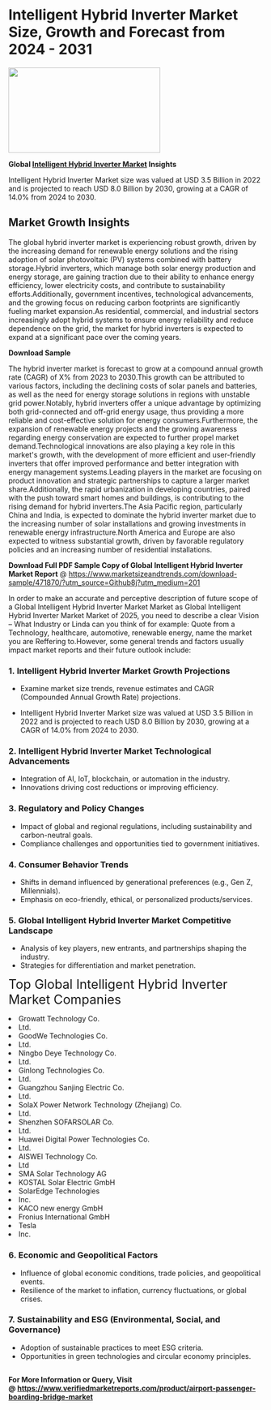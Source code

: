 <H1>Intelligent Hybrid Inverter Market Size, Growth and Forecast from 2024 - 2031</H1><img class="aligncenter size-medium wp-image-584254" src="https://thirdeyenews.in/wp-content/uploads/2024/09/Global-Market-Research-300x168.jpeg" alt="" width="300" height="168" /><p><strong>Global&nbsp;<a href="https://www.marketsizeandtrends.com/download-sample/471870/?utm_source=Github8j?utm_medium=201">Intelligent Hybrid Inverter Market</a> Insights</strong></p><p>Intelligent Hybrid Inverter Market size was valued at USD 3.5 Billion in 2022 and is projected to reach USD 8.0 Billion by 2030, growing at a CAGR of 14.0% from 2024 to 2030.</p><p><h2>Market Growth Insights</h2> <p>The global hybrid inverter market is experiencing robust growth, driven by the increasing demand for renewable energy solutions and the rising adoption of solar photovoltaic (PV) systems combined with battery storage.Hybrid inverters, which manage both solar energy production and energy storage, are gaining traction due to their ability to enhance energy efficiency, lower electricity costs, and contribute to sustainability efforts.Additionally, government incentives, technological advancements, and the growing focus on reducing carbon footprints are significantly fueling market expansion.As residential, commercial, and industrial sectors increasingly adopt hybrid systems to ensure energy reliability and reduce dependence on the grid, the market for hybrid inverters is expected to expand at a significant pace over the coming years.</p> <p><strong>Download Sample</strong></p> <p>The hybrid inverter market is forecast to grow at a compound annual growth rate (CAGR) of X% from 2023 to 2030.This growth can be attributed to various factors, including the declining costs of solar panels and batteries, as well as the need for energy storage solutions in regions with unstable grid power.Notably, hybrid inverters offer a unique advantage by optimizing both grid-connected and off-grid energy usage, thus providing a more reliable and cost-effective solution for energy consumers.Furthermore, the expansion of renewable energy projects and the growing awareness regarding energy conservation are expected to further propel market demand.Technological innovations are also playing a key role in this market's growth, with the development of more efficient and user-friendly inverters that offer improved performance and better integration with energy management systems.Leading players in the market are focusing on product innovation and strategic partnerships to capture a larger market share.Additionally, the rapid urbanization in developing countries, paired with the push toward smart homes and buildings, is contributing to the rising demand for hybrid inverters.The Asia Pacific region, particularly China and India, is expected to dominate the hybrid inverter market due to the increasing number of solar installations and growing investments in renewable energy infrastructure.North America and Europe are also expected to witness substantial growth, driven by favorable regulatory policies and an increasing number of residential installations.<p><span class=""><strong>Download Full PDF Sample Copy of Global Intelligent Hybrid Inverter Market Report</strong> @ <a href="https://www.marketsizeandtrends.com/download-sample/471870/?utm_source=Github8j?utm_medium=201" target="_blank">https://www.marketsizeandtrends.com/download-sample/471870/?utm_source=Github8j?utm_medium=201</a></span></p><p>In order to make an accurate and perceptive description of future scope of a Global&nbsp;Intelligent Hybrid Inverter Market Market as Global&nbsp;Intelligent Hybrid Inverter Market Market of 2025, you need to describe a clear Vision &ndash; What Industry or Linda can you think of for example: Quote from a Technology, healthcare, automotive, renewable energy, name the market you are Reffering to.However, some general trends and factors usually impact market reports and their future outlook include:</p><h3>1.&nbsp;<strong>Intelligent Hybrid Inverter Market Growth Projections</strong></h3><ul><li>Examine market size trends, revenue estimates and CAGR (Compounded Annual Growth Rate) projections.</li><li><p>Intelligent Hybrid Inverter Market size was valued at USD 3.5 Billion in 2022 and is projected to reach USD 8.0 Billion by 2030, growing at a CAGR of 14.0% from 2024 to 2030.</p></li></ul><h3>2.&nbsp;<strong>Intelligent Hybrid Inverter Market Technological Advancements</strong></h3><ul><li>Integration of AI, IoT, blockchain, or automation in the industry.</li><li>Innovations driving cost reductions or improving efficiency.</li></ul><h3>3.&nbsp;<strong>Regulatory and Policy Changes</strong></h3><ul><li>Impact of global and regional regulations, including sustainability and carbon-neutral goals.</li><li>Compliance challenges and opportunities tied to government initiatives.</li></ul><h3>4.&nbsp;<strong>Consumer Behavior Trends</strong></h3><ul><li>Shifts in demand influenced by generational preferences (e.g., Gen Z, Millennials).</li><li>Emphasis on eco-friendly, ethical, or personalized products/services.</li></ul><h3>5.&nbsp;<strong>Global Intelligent Hybrid Inverter Market Competitive Landscape</strong></h3><ul><li>Analysis of key players, new entrants, and partnerships shaping the industry.</li><li>Strategies for differentiation and market penetration.</li></ul><p data-pm-slice="1 1 []"><span style="color: inherit; font-family: inherit; font-size: 25px;">Top Global Intelligent Hybrid Inverter Market Companies</span></p><div class="" data-test-id=""><p><li>Growatt Technology Co.</li><li> Ltd.</li><li> GoodWe Technologies Co.</li><li> Ltd.</li><li> Ningbo Deye Technology Co.</li><li> Ltd.</li><li> Ginlong Technologies Co.</li><li> Ltd.</li><li> Guangzhou Sanjing Electric Co.</li><li> Ltd.</li><li> SolaX Power Network Technology (Zhejiang) Co.</li><li> Ltd.</li><li> Shenzhen SOFARSOLAR Co.</li><li> Ltd.</li><li> Huawei Digital Power Technologies Co.</li><li> Ltd.</li><li> AISWEI Technology Co.</li><li> Ltd</li><li> SMA Solar Technology AG</li><li> KOSTAL Solar Electric GmbH</li><li> SolarEdge Technologies</li><li> Inc.</li><li> KACO new energy GmbH</li><li> Fronius International GmbH</li><li> Tesla</li><li> Inc.</li></p></div><h3>6.&nbsp;<strong>Economic and Geopolitical Factors</strong></h3><ul><li>Influence of global economic conditions, trade policies, and geopolitical events.</li><li>Resilience of the market to inflation, currency fluctuations, or global crises.</li></ul><h3>7.&nbsp;<strong>Sustainability and ESG (Environmental, Social, and Governance)</strong></h3><ul><li>Adoption of sustainable practices to meet ESG criteria.</li><li>Opportunities in green technologies and circular economy principles.</li></ul><h2><strong style="font-size: 14px;">For More Information or Query, Visit @&nbsp;</strong><a style="background-color: #ffffff; font-size: 14px;" href="https://www.marketsizeandtrends.com/report/intelligent-hybrid-inverter-market/" target="_blank">https://www.verifiedmarketreports.com/product/airport-passenger-boarding-bridge-market</a></h2>